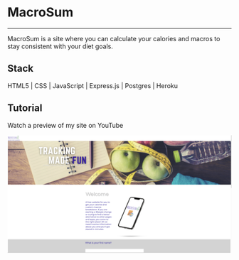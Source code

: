 # MacroSum 
__________

MacroSum is a site where you can calculate your
calories and macros to stay consistent with 
your diet goals.

Stack 
--------

HTML5 | CSS | JavaScript | Express.js | Postgres | Heroku

## Tutorial
Watch a preview of my site on YouTube



[![An old rock in the desert](public/pics/ScreenShotMacrosum%20.png "MacroSum Picture")](https://www.youtube.com/watch?v=UDHzD78rE-c)
